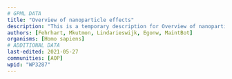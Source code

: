 ```yaml
---
# GPML DATA
title: "Overview of nanoparticle effects"
description: "This is a temporary description for Overview of nanoparticle effects"
authors: [Fehrhart, Mkutmon, Lindarieswijk, Egonw, MaintBot]
organisms: [Homo sapiens]
# ADDITIONAL DATA
last-edited: 2021-05-27
communities: [AOP]
wpid: "WP3287"
---
```

